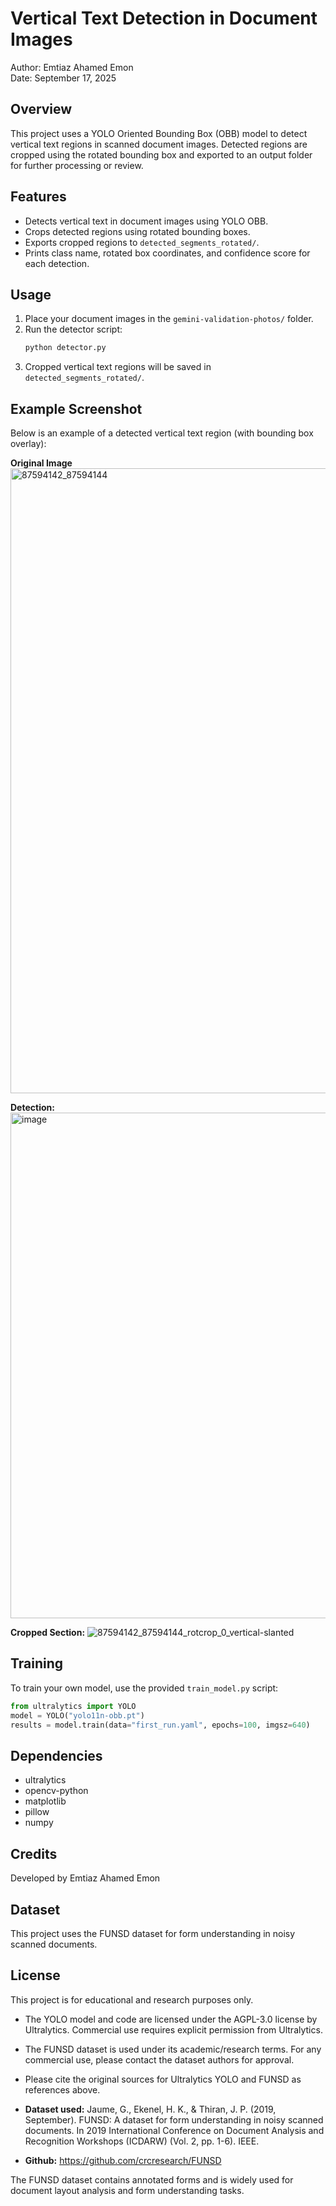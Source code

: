 # Vertical Text Detection in Document Images

Author: Emtiaz Ahamed Emon  
Date: September 17, 2025

## Overview
This project uses a YOLO Oriented Bounding Box (OBB) model to detect vertical text regions in scanned document images. Detected regions are cropped using the rotated bounding box and exported to an output folder for further processing or review.

## Features
- Detects vertical text in document images using YOLO OBB.
- Crops detected regions using rotated bounding boxes.
- Exports cropped regions to `detected_segments_rotated/`.
- Prints class name, rotated box coordinates, and confidence score for each detection.

## Usage
1. Place your document images in the `gemini-validation-photos/` folder.
2. Run the detector script:
   ```bash
   python detector.py
   ```
3. Cropped vertical text regions will be saved in `detected_segments_rotated/`.

## Example Screenshot
Below is an example of a detected vertical text region (with bounding box overlay):

**Original Image**
<img width="774" height="1000" alt="87594142_87594144" src="https://github.com/user-attachments/assets/2e0bdd40-f7c3-4488-9c1e-6b8198f8fda5" />

**Detection:**
<img width="628" height="809" alt="image" src="https://github.com/user-attachments/assets/4ed0d6df-743c-4f03-9158-2550bff4a8f3" />


**Cropped Section:**
![87594142_87594144_rotcrop_0_vertical-slanted](https://github.com/user-attachments/assets/235a3837-e985-419a-94e6-5515e17d06d5)


## Training
To train your own model, use the provided `train_model.py` script:
```python
from ultralytics import YOLO
model = YOLO("yolo11n-obb.pt")
results = model.train(data="first_run.yaml", epochs=100, imgsz=640)
```

## Dependencies
- ultralytics
- opencv-python
- matplotlib
- pillow
- numpy

## Credits
Developed by Emtiaz Ahamed Emon

## Dataset

This project uses the FUNSD dataset for form understanding in noisy scanned documents.


## License

This project is for educational and research purposes only.

- The YOLO model and code are licensed under the AGPL-3.0 license by Ultralytics. Commercial use requires explicit permission from Ultralytics.
- The FUNSD dataset is used under its academic/research terms. For any commercial use, please contact the dataset authors for approval.
- Please cite the original sources for Ultralytics YOLO and FUNSD as references above.


- **Dataset used:**
  Jaume, G., Ekenel, H. K., & Thiran, J. P. (2019, September). FUNSD: A dataset for form understanding in noisy scanned documents. In 2019 International Conference on Document Analysis and Recognition Workshops (ICDARW) (Vol. 2, pp. 1-6). IEEE.
- **Github:**
  https://github.com/crcresearch/FUNSD

The FUNSD dataset contains annotated forms and is widely used for document layout analysis and form understanding tasks.
